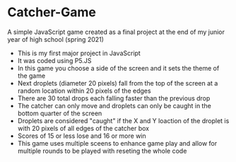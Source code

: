 # Catcher-Game
A simple JavaScript game created as a final project at the end of my junior year of high school (spring 2021)

+ This is my first major project in JavaScript
+ It was coded using P5.JS
+ In this game you choose a side of the screen and it sets the theme of the game
+ Next droplets (diameter 20 pixels) fall from the top of the screen at a random location within 20 pixels of the edges
+ There are 30 total drops each falling faster than the previous drop
+ The catcher can only move and droplets can only be caught in the bottom quarter of the screen
+ Droplets are considered "caught" if the X and Y loaction of the droplet is with 20 pixels of all edges of the catcher box
+ Scores of 15 or less lose and 16 or more win
+ This game uses multiple sceens to enhance game play and allow for multiple rounds to be played with reseting the whole code
